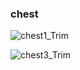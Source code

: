 

### chest

![chest1_Trim](https://user-images.githubusercontent.com/61421659/183260131-ed82028f-b847-4db2-b4bb-93617715a4fc.gif)


![chest3_Trim](https://user-images.githubusercontent.com/61421659/202872940-f69fce66-a3d8-494a-a8ac-ef9d83ca18ef.gif)

